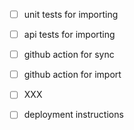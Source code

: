 - [ ] unit tests for importing
- [ ] api tests for importing

- [ ] github action for sync
- [ ] github action for import
- [ ] XXX

- [ ] deployment instructions
